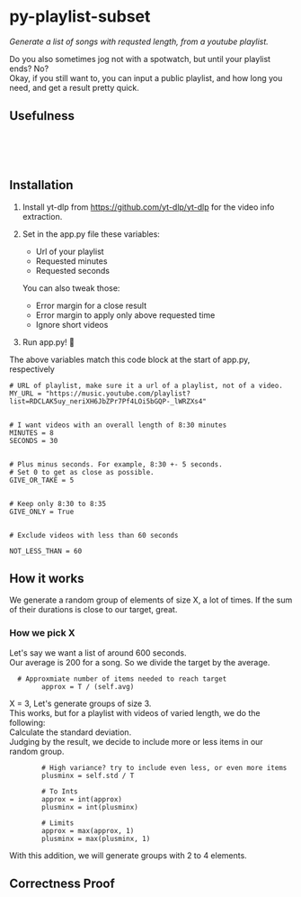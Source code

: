 # py-playlist-subset
*Generate a list of songs with requsted length, from a youtube playlist.*

Do you also sometimes jog not with a spotwatch, but until your playlist ends? No? <br>
Okay, if you still want to, you can input a public playlist, and how long you need, and get a result pretty quick.

## Usefulness
<br><br><br>
## Installation
1. Install yt-dlp from https://github.com/yt-dlp/yt-dlp for the video info extraction.
2. Set in the app.py file these variables:
    - Url of your playlist
    - Requested minutes
    - Requested seconds

    You can also tweak those:
    - Error margin for a close result
    - Error margin to apply only above requested time
    - Ignore short videos

3. Run app.py! 🥳


The above variables match this code block at the start of app.py, respectively
```
# URL of playlist, make sure it a url of a playlist, not of a video.
MY_URL = "https://music.youtube.com/playlist?list=RDCLAK5uy_neriXH6JbZPr7Pf4LOi5bGQP-_lWRZXs4"


# I want videos with an overall length of 8:30 minutes
MINUTES = 8
SECONDS = 30


# Plus minus seconds. For example, 8:30 +- 5 seconds.
# Set 0 to get as close as possible.
GIVE_OR_TAKE = 5


# Keep only 8:30 to 8:35
GIVE_ONLY = True


# Exclude videos with less than 60 seconds

NOT_LESS_THAN = 60
```

## How it works
We generate a random group of elements of size X, a lot of times.
If the sum of their durations is close to our target, great.

### How we pick X
Let's say we want a list of around 600 seconds. <br>
Our average is 200 for a song. So we divide the target by the average. <br>
```
  # Approxmiate number of items needed to reach target
        approx = T / (self.avg)
```
X = 3, Let's generate groups of size 3.
<br>
This works, but for a playlist with videos of varied length, we do the following: <br>
Calculate the standard deviation. <br>
Judging by the result, we decide to include more or less items in our random group. <br>
```
        # High variance? try to include even less, or even more items
        plusminx = self.std / T

        # To Ints
        approx = int(approx)
        plusminx = int(plusminx)

        # Limits
        approx = max(approx, 1)
        plusminx = max(plusminx, 1)
```
With this addition, we will generate groups with 2 to 4 elements.
## Correctness Proof
<br>
<br>
<br>
<br>
<br>
